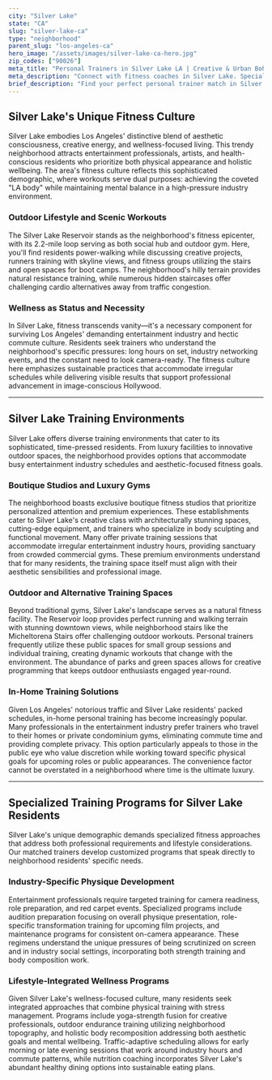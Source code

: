 ```yaml
---
city: "Silver Lake"
state: "CA"
slug: "silver-lake-ca"
type: "neighborhood"
parent_slug: "los-angeles-ca"
hero_image: "/assets/images/silver-lake-ca-hero.jpg"
zip_codes: ["90026"]
meta_title: "Personal Trainers in Silver Lake LA | Creative & Urban Bohemian Fitness"
meta_description: "Connect with fitness coaches in Silver Lake. Specialists in creative community wellness, unique functional studios, and lifestyle management."
brief_description: "Find your perfect personal trainer match in Silver Lake, CA. Our expert matching service connects you with certified fitness professionals who understand the unique demands of Los Angeles living. Whether you need in-home training to beat LA traffic, outdoor workouts at Silver Lake Reservoir, or specialized aesthetic-focused programs, we'll match you with the ideal trainer for your goals. From entertainment industry professionals seeking camera-ready physiques to wellness enthusiasts wanting holistic approaches, our curated network delivers results. Stop wasting time searching and start transforming your body with a trainer who gets the Silver Lake lifestyle."
---
```

## Silver Lake's Unique Fitness Culture

Silver Lake embodies Los Angeles' distinctive blend of aesthetic consciousness, creative energy, and wellness-focused living. This trendy neighborhood attracts entertainment professionals, artists, and health-conscious residents who prioritize both physical appearance and holistic wellbeing. The area's fitness culture reflects this sophisticated demographic, where workouts serve dual purposes: achieving the coveted "LA body" while maintaining mental balance in a high-pressure industry environment.

### Outdoor Lifestyle and Scenic Workouts

The Silver Lake Reservoir stands as the neighborhood's fitness epicenter, with its 2.2-mile loop serving as both social hub and outdoor gym. Here, you'll find residents power-walking while discussing creative projects, runners training with skyline views, and fitness groups utilizing the stairs and open spaces for boot camps. The neighborhood's hilly terrain provides natural resistance training, while numerous hidden staircases offer challenging cardio alternatives away from traffic congestion.

### Wellness as Status and Necessity

In Silver Lake, fitness transcends vanity—it's a necessary component for surviving Los Angeles' demanding entertainment industry and hectic commute culture. Residents seek trainers who understand the neighborhood's specific pressures: long hours on set, industry networking events, and the constant need to look camera-ready. The fitness culture here emphasizes sustainable practices that accommodate irregular schedules while delivering visible results that support professional advancement in image-conscious Hollywood.

---

## Silver Lake Training Environments

Silver Lake offers diverse training environments that cater to its sophisticated, time-pressed residents. From luxury facilities to innovative outdoor spaces, the neighborhood provides options that accommodate busy entertainment industry schedules and aesthetic-focused fitness goals.

### Boutique Studios and Luxury Gyms

The neighborhood boasts exclusive boutique fitness studios that prioritize personalized attention and premium experiences. These establishments cater to Silver Lake's creative class with architecturally stunning spaces, cutting-edge equipment, and trainers who specialize in body sculpting and functional movement. Many offer private training sessions that accommodate irregular entertainment industry hours, providing sanctuary from crowded commercial gyms. These premium environments understand that for many residents, the training space itself must align with their aesthetic sensibilities and professional image.

### Outdoor and Alternative Training Spaces

Beyond traditional gyms, Silver Lake's landscape serves as a natural fitness facility. The Reservoir loop provides perfect running and walking terrain with stunning downtown views, while neighborhood stairs like the Micheltorena Stairs offer challenging outdoor workouts. Personal trainers frequently utilize these public spaces for small group sessions and individual training, creating dynamic workouts that change with the environment. The abundance of parks and green spaces allows for creative programming that keeps outdoor enthusiasts engaged year-round.

### In-Home Training Solutions

Given Los Angeles' notorious traffic and Silver Lake residents' packed schedules, in-home personal training has become increasingly popular. Many professionals in the entertainment industry prefer trainers who travel to their homes or private condominium gyms, eliminating commute time and providing complete privacy. This option particularly appeals to those in the public eye who value discretion while working toward specific physical goals for upcoming roles or public appearances. The convenience factor cannot be overstated in a neighborhood where time is the ultimate luxury.

---

## Specialized Training Programs for Silver Lake Residents

Silver Lake's unique demographic demands specialized fitness approaches that address both professional requirements and lifestyle considerations. Our matched trainers develop customized programs that speak directly to neighborhood residents' specific needs.

### Industry-Specific Physique Development

Entertainment professionals require targeted training for camera readiness, role preparation, and red carpet events. Specialized programs include audition preparation focusing on overall physique presentation, role-specific transformation training for upcoming film projects, and maintenance programs for consistent on-camera appearance. These regimens understand the unique pressures of being scrutinized on screen and in industry social settings, incorporating both strength training and body composition work.

### Lifestyle-Integrated Wellness Programs

Given Silver Lake's wellness-focused culture, many residents seek integrated approaches that combine physical training with stress management. Programs include yoga-strength fusion for creative professionals, outdoor endurance training utilizing neighborhood topography, and holistic body recomposition addressing both aesthetic goals and mental wellbeing. Traffic-adaptive scheduling allows for early morning or late evening sessions that work around industry hours and commute patterns, while nutrition coaching incorporates Silver Lake's abundant healthy dining options into sustainable eating plans.